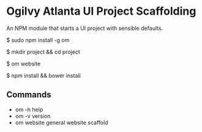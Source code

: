 # Ogilvy Atlanta UI Project Scaffolding 

An NPM module that starts a UI project with sensible defaults. 

  $ sudo npm install -g om
  
  $ mkdir project && cd project
  
  $ om website
  
  $ npm install && bower install
  

## Commands

- om -h         	help
- om -v 			version
- om website    	general website scaffold
